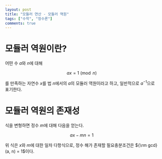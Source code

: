 ```yaml
---
layout: post
title: "모듈러 연산 - 모듈러 역원"
tags: ["수학", "정수론"]
comments: true
--- 
```


# 모듈러 역원이란? 

어떤 수 $a$와 $n$에 대해

$$ax = 1 \pmod{n}$$

를 만족하는 자연수 $x$를 법 $n$에서의 $a$의 모듈러 역원이라고 하고, 일반적으로 $a^{-1}$으로 표기한다.

# 모듈러 역원의 존재성

식을 변형하면 정수 $m$에 대해 다음을 얻는다. 

$$ax - mn = 1$$ 

위 식은 $x$와 $m$에 대한 일차 다항식으로, 정수 해가 존재할 필요충분조건은 ${\rm gcd}(a, n) = 1$이다.
